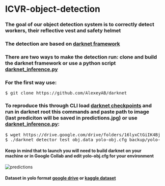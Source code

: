 # ICVR-object-detection
### The goal of our object detection system is to correctly detect workers, their reflective vest and safety helmet
### The detection are based on [darknet framework](https://github.com/AlexeyAB/darknet)
### There are two ways to make the detection run: clone and build the darknet framework or use a python script [darknet_inference.py](https://github.com/MikeMACintosh/Inference-Darknet-Yolov4-on-Python/blob/main/darknet_inference.py)
### For the first way use:
<pre/>
$ git clone https://github.com/AlexeyAB/darknet
</pre>

### To reproduce this through CLI load [darknet checkpoints](https://drive.google.com/drive/folders/16lyxCtGiIK4Bj22AD8-nmZniR5SGN35m) and run in darknet root this commands and paste path to image (last prediciton will be saved in predictions.jpg) or use [darknet_inference.py](https://github.com/MikeMACintosh/Inference-Darknet-Yolov4-on-Python/blob/main/darknet_inference.py):
<pre/>
$ wget https://drive.google.com/drive/folders/16lyxCtGiIK4Bj22AD8-nmZniR5SGN35m
$ ./darknet detector test obj.data yolo-obj.cfg backup/yolo-obj_5000.weights
</pre>

#### Keep in mind that to launch you will need to build darknet on your machine or in Google Collab and edit yolo-obj.cfg for your environment

![predictions](https://user-images.githubusercontent.com/85686842/196692771-948b7a46-1f1f-4124-9876-2d4efdcbc702.jpg)

#### Dataset in yolo format [google drive](https://drive.google.com/file/d/1BKMXnyPFT6uFWCSbyrZ7r5st9bCQwb2T/view) or [kaggle dataset](https://www.kaggle.com/datasets/mikhailma/railroad-worker-detection-dataset)

